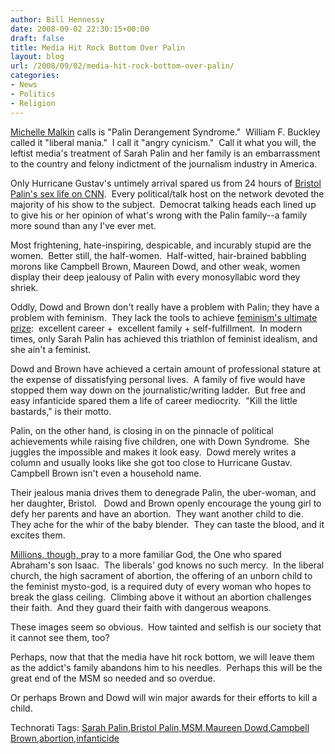 ```yaml
---
author: Bill Hennessy
date: 2008-09-02 22:30:15+00:00
draft: false
title: Media Hit Rock Bottom Over Palin
layout: blog
url: /2008/09/02/media-hit-rock-bottom-over-palin/
categories:
- News
- Politics
- Religion
---
```


[Michelle Malkin](https://michellemalkin.com/2008/09/02/selective-sympathy-for-moms-in-public-office/) calls is "Palin Derangement Syndrome."  William F. Buckley called it "liberal mania."  I call it "angry cynicism."  Call it what you will, the leftist media's treatment of Sarah Palin and her family is an embarrassment to the country and felony indictment of the journalism industry in America.

Only Hurricane Gustav's untimely arrival spared us from 24 hours of [Bristol Palin's sex life on CNN](https://hennessysview.com/wp-admin/post.php?action=edit&post=8751).  Every political/talk host on the network devoted the majority of his show to the subject.  Democrat talking heads each lined up to give his or her opinion of what's wrong with the Palin family--a family more sound than any I've ever met.  

Most frightening, hate-inspiring, despicable, and incurably stupid are the women.  Better still, the half-women.  Half-witted, hair-brained babbling morons like Campbell Brown, Maureen Dowd, and other weak, women display their deep jealousy of Palin with every monosyllabic word they shriek.

Oddly, Dowd and Brown don't really have a problem with Palin; they have a problem with feminism.  They lack the tools to achieve [feminism's ultimate prize](https://politicalticker.blogs.cnn.com/):  excellent career +  excellent family + self-fulfillment.  In modern times, only Sarah Palin has achieved this triathlon of feminist idealism, and she ain't a feminist.

Dowd and Brown have achieved a certain amount of professional stature at the expense of dissatisfying personal lives.  A family of five would have stopped them way down on the journalistic/writing ladder.  But free and easy infanticide spared them a life of career mediocrity.  "Kill the little bastards," is their motto.

Palin, on the other hand, is closing in on the pinnacle of political achievements while raising five children, one with Down Syndrome.  She juggles the impossible and makes it look easy.  Dowd merely writes a column and usually looks like she got too close to Hurricane Gustav.  Campbell Brown isn't even a household name.

Their jealous mania drives them to denegrade Palin, the uber-woman, and her daughter, Bristol.   Dowd and Brown openly encourage the young girl to defy her parents and have an abortion.  They want another child to die.  They ache for the whir of the baby blender.  They can taste the blood, and it excites them.

[Millions, though, ](https://wizbangblog.com/content/2008/09/02/i-will-not-back-down-from-my-support-for-sarah-palin.php)pray to a more familiar God, the One who spared Abraham's son Isaac.  The liberals' god knows no such mercy.  In the liberal church, the high sacrament of abortion, the offering of an unborn child to the feminist mysto-god, is a required duty of every woman who hopes to break the glass ceiling.  Climbing above it without an abortion challenges their faith.  And they guard their faith with dangerous weapons. 

These images seem so obvious.  How tainted and selfish is our society that it cannot see them, too? 

Perhaps, now that that the media have hit rock bottom, we will leave them as the addict's family abandons him to his needles.  Perhaps this will be the great end of the MSM so needed and so overdue. 

Or perhaps Brown and Dowd will win major awards for their efforts to kill a child.


Technorati Tags: [Sarah Palin](https://technorati.com/tags/Sarah%20Palin),[Bristol Palin](https://technorati.com/tags/Bristol%20Palin),[MSM](https://technorati.com/tags/MSM),[Maureen Dowd](https://technorati.com/tags/Maureen%20Dowd),[Campbell Brown](https://technorati.com/tags/Campbell%20Brown),[abortion](https://technorati.com/tags/abortion),[infanticide](https://technorati.com/tags/infanticide)
